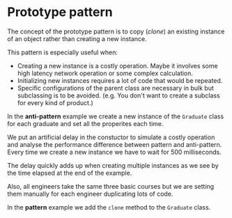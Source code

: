 # Prototype pattern
The concept of the prototype pattern is to copy (*clone*) an existing instance of an object rather than creating a new instance.

This pattern is especially useful when:
- Creating a new instance is a costly operation. Maybe it involves some high latency network operation or some complex calculation.
- Initializing new instances requires a lot of code that would be repeated.
- Specific configurations of the parent class are necessary in bulk but subclassing is to be avoided. (e.g. You don't want to create a subclass for every kind of product.)

In the **anti-pattern** example we create a new instance of the `Graduate` class for each graduate and set all the properites each time.

We put an artificial delay in the constuctor to simulate a costly operation and analyse the performance difference between pattern and anti-pattern. Every time we create a new instance we have to wait for 500 milliseconds.

The delay quickly adds up when creating multiple instances as we see by the time elapsed at the end of the example.

Also, all engineers take the same three basic courses but we are setting them manually for each engineer duplicating lots of code.

In the **pattern** example we add the `clone` method to the `Graduate` class.



